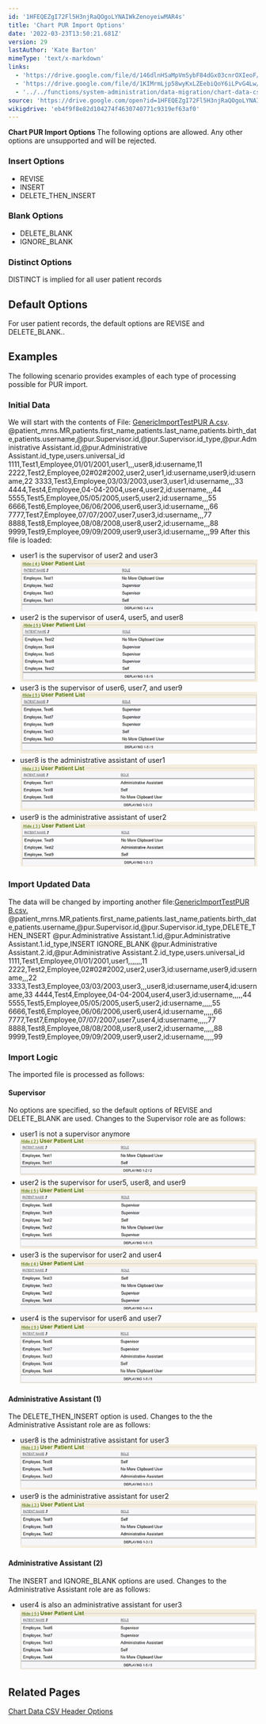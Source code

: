 ```yaml
---
id: '1HFEQEZgI72Fl5H3njRaQOgoLYNAIWkZenoyeiwMAR4s'
title: 'Chart PUR Import Options'
date: '2022-03-23T13:50:21.681Z'
version: 29
lastAuthor: 'Kate Barton'
mimeType: 'text/x-markdown'
links:
  - 'https://drive.google.com/file/d/146dlnHSaMpVmSybF84dGx03cnrOXIeoF/view?usp=sharing'
  - 'https://drive.google.com/file/d/1KIMrmLjp58wyKxLZEebiQoY6iLPvG4Lw/view?usp=sharing'
  - '../../functions/system-administration/data-migration/chart-data-csv-header-options.md'
source: 'https://drive.google.com/open?id=1HFEQEZgI72Fl5H3njRaQOgoLYNAIWkZenoyeiwMAR4s'
wikigdrive: 'eb4f9f8e82d104274f4630740771c9319ef63af0'
---
```

**Chart PUR Import Options**
The following options are allowed. Any other options are unsupported and will be rejected.

### Insert Options

* REVISE
* INSERT
* DELETE_THEN_INSERT

### Blank Options

* DELETE_BLANK
* IGNORE_BLANK

### Distinct Options

DISTINCT is implied for all user patient records

## Default Options

For user patient records, the default options are REVISE and DELETE_BLANK..

## Examples

The following scenario provides examples of each type of processing possible for PUR import.

### Initial Data

We will start with the contents of File: [GenericImportTestPUR A.csv](https://drive.google.com/file/d/146dlnHSaMpVmSybF84dGx03cnrOXIeoF/view?usp=sharing).
@patient_mrns.MR,patients.first_name,patients.last_name,patients.birth_date,patients.username,@pur.Supervisor.id,@pur.Supervisor.id_type,@pur.Administrative Assistant.id,@pur.Administrative Assistant.id_type,users.universal_id
1111,Test1,Employee,01/01/2001,user1,,,user8,id:username,11
2222,Test2,Employee,02#02#2002,user2,user1,id:username,user9,id:username,22
3333,Test3,Employee,03/03/2003,user3,user1,id:username,,,33
4444,Test4,Employee,04-04-2004,user4,user2,id:username,,,44
5555,Test5,Employee,05/05/2005,user5,user2,id:username,,,55
6666,Test6,Employee,06/06/2006,user6,user3,id:username,,,66
7777,Test7,Employee,07/07/2007,user7,user3,id:username,,,77
8888,Test8,Employee,08/08/2008,user8,user2,id:username,,,88
9999,Test9,Employee,09/09/2009,user9,user3,id:username,,,99
After this file is loaded:
* user1 is the supervisor of user2 and user3 <img src="chart-pur-import-options.assets/10000201000002DB0000009F13CE25A39E59A40A.png" />
* user2 is the supervisor of user4, user5, and user8 <img src="chart-pur-import-options.assets/10000201000002DB000000BA1E7745D841B11C74.png" />
* user3 is the supervisor of user6, user7, and user9 <img src="chart-pur-import-options.assets/10000201000002DB000000C094A464D0B70D66E3.png" />
* user8 is the administrative assistant of user1 <img src="chart-pur-import-options.assets/10000201000002DB00000091BB4BA2B6AAF89086.png" />
* user9 is the administrative assistant of user2 <img src="chart-pur-import-options.assets/10000201000002DB0000008BEA2347B861170B13.png" />

### Import Updated Data

The data will be changed by importing another file:[GenericImportTestPUR B.csv.](https://drive.google.com/file/d/1KIMrmLjp58wyKxLZEebiQoY6iLPvG4Lw/view?usp=sharing)
@patient_mrns.MR,patients.first_name,patients.last_name,patients.birth_date,patients.username,@pur.Supervisor.id,@pur.Supervisor.id_type,DELETE_THEN_INSERT @pur.Administrative Assistant.1.id,@pur.Administrative Assistant.1.id_type,INSERT IGNORE_BLANK @pur.Administrative Assistant.2.id,@pur.Administrative Assistant.2.id_type,users.universal_id
1111,Test1,Employee,01/01/2001,user1,,,,,,,11
2222,Test2,Employee,02#02#2002,user2,user3,id:username,user9,id:username,,,22
3333,Test3,Employee,03/03/2003,user3,,,user8,id:username,user4,id:username,33
4444,Test4,Employee,04-04-2004,user4,user3,id:username,,,,,44
5555,Test5,Employee,05/05/2005,user5,user2,id:username,,,,,55
6666,Test6,Employee,06/06/2006,user6,user4,id:username,,,,,66
7777,Test7,Employee,07/07/2007,user7,user4,id:username,,,,,77
8888,Test8,Employee,08/08/2008,user8,user2,id:username,,,,,88
9999,Test9,Employee,09/09/2009,user9,user2,id:username,,,,,99

### Import Logic

The imported file is processed as follows:

#### Supervisor

No options are specified, so the default options of REVISE and DELETE_BLANK are used. Changes to the Supervisor role are as follows:
* user1 is not a supervisor anymore <img src="chart-pur-import-options.assets/10000201000002DB00000077FFC1401BDA3967AD.png" />
* user2 is the supervisor for user5, user8, and user9 <img src="chart-pur-import-options.assets/10000201000002DB000000BF754A6BF495ED0992.png" />
* user3 is the supervisor for user2 and user4 <img src="chart-pur-import-options.assets/10000201000002DB000000A4546E8BFB1756FB92.png" />
* user4 is the supervisor for user6 and user7 <img src="chart-pur-import-options.assets/10000201000002DB000000BCD44FB293A0E23E10.png" />

#### Administrative Assistant (1)

The DELETE_THEN_INSERT option is used. Changes to the the Administrative Assistant role are as follows:
* user8 is the administrative assistant for user3 <img src="chart-pur-import-options.assets/10000201000002DB0000008E5AB0CF4362710142.png" />
* user9 is the administrative assistant for user2 <img src="chart-pur-import-options.assets/10000201000002DB000000910C92E0BE7B938A52.png" />

#### Administrative Assistant (2)

The INSERT and IGNORE_BLANK options are used. Changes to the Administrative Assistant role are as follows:
* user4 is also an administrative assistant for user3 <img src="chart-pur-import-options.assets/10000201000002DB000000BC8C402C4D4FD9A999.png" />

## Related Pages

[Chart Data CSV Header Options](../../functions/system-administration/data-migration/chart-data-csv-header-options.md)

